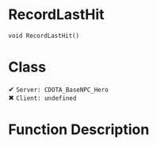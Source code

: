 # RecordLastHit
```
void RecordLastHit()
```
# Class
✔ `Server: CDOTA_BaseNPC_Hero`  
✖ `Client: undefined`  

# Function Description

